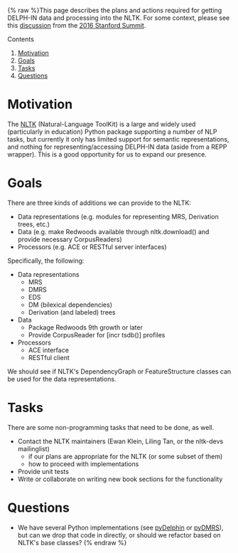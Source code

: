 {% raw %}This page describes the plans and actions required for getting DELPH-IN
data and processing into the NLTK. For some context, please see this
[discussion](https://blog.inductorsoftware.com/docsproto/summits/StanfordNltk) from the [2016 Stanford Summit](https://blog.inductorsoftware.com/docsproto/summits/StanfordTop).

Contents

1. [Motivation](https://blog.inductorsoftware.com/docsproto/missing/NltkRoadmap)
2. [Goals](https://blog.inductorsoftware.com/docsproto/missing/NltkRoadmap)
3. [Tasks](https://blog.inductorsoftware.com/docsproto/missing/NltkRoadmap)
4. [Questions](https://blog.inductorsoftware.com/docsproto/missing/NltkRoadmap)

# Motivation

The [NLTK](http://www.nltk.org/) (Natural-Language ToolKit) is a large
and widely used (particularly in education) Python package supporting a
number of NLP tasks, but currently it only has limited support for
semantic representations, and nothing for representing/accessing
DELPH-IN data (aside from a REPP wrapper). This is a good opportunity
for us to expand our presence.

# Goals

There are three kinds of additions we can provide to the NLTK:

- Data representations (e.g. modules for representing MRS, Derivation
trees, etc.)
- Data (e.g. make Redwoods available through nltk.download() and
provide necessary CorpusReaders)
- Processors (e.g. ACE or RESTful server interfaces)

Specifically, the following:

- Data representations
  - MRS
  - DMRS
  - EDS
  - DM (bilexical dependencies)
  - Derivation (and labeled) trees
- Data
  - Package Redwoods 9th growth or later
  - Provide CorpusReader for \[incr tsdb()\] profiles
- Processors
  - ACE interface
  - RESTful client

We should see if NLTK's DependencyGraph or FeatureStructure classes can
be used for the data representations.

# Tasks

There are some non-programming tasks that need to be done, as well.

- Contact the NLTK maintainers (Ewan Klein, Liling Tan, or the
nltk-devs mailinglist)
  - if our plans are appropriate for the NLTK (or some subset of
them)
  - how to proceed with implementations
- Provide unit tests
- Write or collaborate on writing new book sections for the
functionality

# Questions

- We have several Python implementations (see
[pyDelphin](https://github.com/delph-in/pydelphin) or
[pyDMRS](https://github.com/delph-in/pydmrs)), but can we drop that
code in directly, or should we refactor based on NLTK's base
classes?
<update date omitted for speed>{% endraw %}